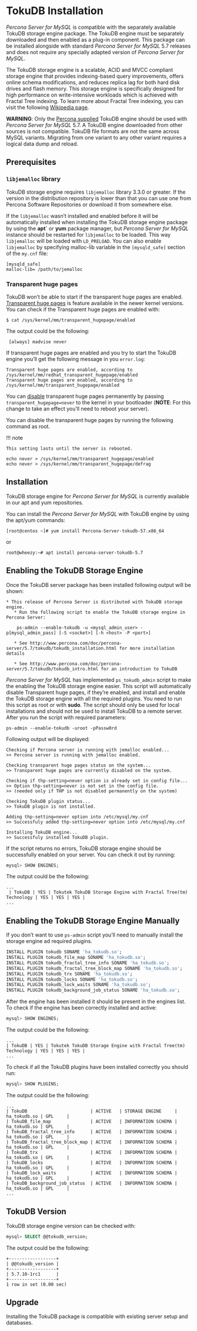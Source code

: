 # TokuDB Installation

*Percona Server for MySQL* is compatible with the separately available TokuDB storage engine package. The TokuDB engine must be separately downloaded and then enabled as a plug-in component. This package can be installed alongside with standard *Percona Server for MySQL* 5.7 releases and does not require any specially adapted version of *Percona Server for MySQL*.

The TokuDB storage engine is a scalable, ACID and MVCC compliant storage engine that provides indexing-based query improvements, offers online schema modifications, and reduces replica lag for both hard disk drives and flash memory. This storage engine is specifically designed for high performance on write-intensive workloads which is achieved with Fractal Tree indexing. To learn more about Fractal Tree indexing, you can visit the following [Wikipedia page](http://en.wikipedia.org/wiki/Fractal_tree_index).

**WARNING**: Only the [Percona supplied](http://www.percona.com/downloads/Percona-Server-5.7/LATEST/) TokuDB engine should be used with *Percona Server for MySQL* 5.7. A TokuDB engine downloaded from other sources is not compatible. TokuDB file formats are not the same across MySQL variants. Migrating from one variant to any other variant requires a logical data dump and reload.

## Prerequisites

### `libjemalloc` library

TokuDB storage engine requires `libjemalloc` library 3.3.0 or greater. If the version in the distribution repository is lower than that you can use one from Percona Software Repositories or download it from somewhere else.

If the `libjemalloc` wasn’t installed and enabled before it will be automatically installed when installing the TokuDB storage engine package by using the **apt\`** or **yum** package manager, but *Percona Server for MySQL* instance should be restarted for `libjemalloc` to be loaded. This way `libjemalloc` will be loaded with `LD_PRELOAD`. You can also enable `libjemalloc` by specifying malloc-lib variable in the `[mysqld_safe]` section of the `my.cnf` file:

```text
[mysqld_safe]
malloc-lib= /path/to/jemalloc
```

### Transparent huge pages

TokuDB won’t be able to start if the transparent huge pages are enabled. [Transparent huge pages](https://access.redhat.com/site/documentation/en-US/Red_Hat_Enterprise_Linux/6/html/Performance_Tuning_Guide/s-memory-transhuge.html) is feature available in the newer kernel versions. You can check if the Transparent huge pages are enabled with:

```shell
$ cat /sys/kernel/mm/transparent_hugepage/enabled
```

The output could be the following:

```text
 [always] madvise never
```

If transparent huge pages are enabled and you try to start the TokuDB engine you’ll get the following message in you `error.log`:

```text
Transparent huge pages are enabled, according to /sys/kernel/mm/redhat_transparent_hugepage/enabled
Transparent huge pages are enabled, according to /sys/kernel/mm/transparent_hugepage/enabled
```

You can [disable](http://www.oracle-base.com/articles/linux/configuring-huge-pages-for-oracle-on-linux-64.php#disabling-transparent-hugepages) transparent huge pages permanently by passing `transparent_hugepage=never` to the kernel in your bootloader (**NOTE**: For this change to take an effect you’ll need to reboot your server).

You can disable the transparent huge pages by running the following command as root.

!!! note

    This setting lasts until the server is rebooted.

```shell
echo never > /sys/kernel/mm/transparent_hugepage/enabled
echo never > /sys/kernel/mm/transparent_hugepage/defrag
```

## Installation

TokuDB storage engine for *Percona Server for MySQL* is currently available in our apt and yum repositories.

You can install the *Percona Server for MySQL* with TokuDB engine by using the apt/yum commands:

```shell
[root@centos ~]# yum install Percona-Server-tokudb-57.x86_64
```

or

```shell
root@wheezy:~# apt install percona-server-tokudb-5.7
```

## Enabling the TokuDB Storage Engine

Once the TokuDB server package has been installed following output will be shown:

```text
* This release of Percona Server is distributed with TokuDB storage engine.
   * Run the following script to enable the TokuDB storage engine in Percona Server:

    ps-admin --enable-tokudb -u <mysql_admin_user> -p[mysql_admin_pass] [-S <socket>] [-h <host> -P <port>]

   * See http://www.percona.com/doc/percona-server/5.7/tokudb/tokudb_installation.html for more installation details

   * See http://www.percona.com/doc/percona-server/5.7/tokudb/tokudb_intro.html for an introduction to TokuDB
```

*Percona Server for MySQL* has implemented `ps_tokudb_admin` script to make the enabling the TokuDB storage engine easier. This script will automatically disable Transparent huge pages, if they’re enabled, and install and enable the TokuDB storage engine with all the required plugins. You need to run this script as root or with **sudo**. The script should only be used for local installations and should not be used to install TokuDB to a remote server. After you run the script with required parameters:

```shell
ps-admin --enable-tokudb -uroot -pPassw0rd
```

Following output will be displayed:

```text
Checking if Percona server is running with jemalloc enabled...
>> Percona server is running with jemalloc enabled.

Checking transparent huge pages status on the system...
>> Transparent huge pages are currently disabled on the system.

Checking if thp-setting=never option is already set in config file...
>> Option thp-setting=never is not set in the config file.
>> (needed only if THP is not disabled permanently on the system)

Checking TokuDB plugin status...
>> TokuDB plugin is not installed.

Adding thp-setting=never option into /etc/mysql/my.cnf
>> Successfuly added thp-setting=never option into /etc/mysql/my.cnf

Installing TokuDB engine...
>> Successfuly installed TokuDB plugin.
```

If the script returns no errors, TokuDB storage engine should be successfully enabled on your server. You can check it out by running:

```sql
mysql> SHOW ENGINES;
```

The output could be the following:

```text
...
 | TokuDB | YES | Tokutek TokuDB Storage Engine with Fractal Tree(tm) Technology | YES | YES | YES |
...
```

## Enabling the TokuDB Storage Engine Manually

If you don’t want to use `ps-admin` script you’ll need to manually install the storage engine ad required plugins.

```sql
INSTALL PLUGIN tokudb SONAME 'ha_tokudb.so';
INSTALL PLUGIN tokudb_file_map SONAME 'ha_tokudb.so';
INSTALL PLUGIN tokudb_fractal_tree_info SONAME 'ha_tokudb.so';
INSTALL PLUGIN tokudb_fractal_tree_block_map SONAME 'ha_tokudb.so';
INSTALL PLUGIN tokudb_trx SONAME 'ha_tokudb.so';
INSTALL PLUGIN tokudb_locks SONAME 'ha_tokudb.so';
INSTALL PLUGIN tokudb_lock_waits SONAME 'ha_tokudb.so';
INSTALL PLUGIN tokudb_background_job_status SONAME 'ha_tokudb.so';
```

After the engine has been installed it should be present in the engines list. To check if the engine has been correctly installed and active:

```sql
mysql> SHOW ENGINES;
```

The output could be the following:

```text
...
| TokuDB | YES | Tokutek TokuDB Storage Engine with Fractal Tree(tm) Technology | YES | YES | YES |
...
```

To check if all the TokuDB plugins have been installed correctly you should run:

```sql
mysql> SHOW PLUGINS;
```

The output could be the following:

```text
...
| TokuDB                        | ACTIVE   | STORAGE ENGINE     | ha_tokudb.so | GPL     |
| TokuDB_file_map               | ACTIVE   | INFORMATION SCHEMA | ha_tokudb.so | GPL     |
| TokuDB_fractal_tree_info      | ACTIVE   | INFORMATION SCHEMA | ha_tokudb.so | GPL     |
| TokuDB_fractal_tree_block_map | ACTIVE   | INFORMATION SCHEMA | ha_tokudb.so | GPL     |
| TokuDB_trx                    | ACTIVE   | INFORMATION SCHEMA | ha_tokudb.so | GPL     |
| TokuDB_locks                  | ACTIVE   | INFORMATION SCHEMA | ha_tokudb.so | GPL     |
| TokuDB_lock_waits             | ACTIVE   | INFORMATION SCHEMA | ha_tokudb.so | GPL     |
| TokuDB_background_job_status  | ACTIVE   | INFORMATION SCHEMA | ha_tokudb.so | GPL     |
...
```

## TokuDB Version

TokuDB storage engine version can be checked with:

```sql
mysql> SELECT @@tokudb_version;
```

The output could be the following:

```text
+------------------+
| @@tokudb_version |
+------------------+
| 5.7.10-1rc1      |
+------------------+
1 row in set (0.00 sec)
```

## Upgrade

Installing the TokuDB package is compatible with existing server setup and databases.
